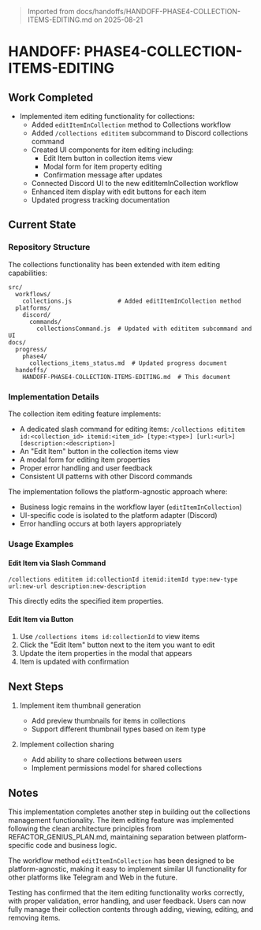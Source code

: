 > Imported from docs/handoffs/HANDOFF-PHASE4-COLLECTION-ITEMS-EDITING.md on 2025-08-21

# HANDOFF: PHASE4-COLLECTION-ITEMS-EDITING

## Work Completed
- Implemented item editing functionality for collections:
  - Added `editItemInCollection` method to Collections workflow
  - Added `/collections edititem` subcommand to Discord collections command
  - Created UI components for item editing including:
    - Edit Item button in collection items view
    - Modal form for item property editing
    - Confirmation message after updates
  - Connected Discord UI to the new editItemInCollection workflow
  - Enhanced item display with edit buttons for each item
  - Updated progress tracking documentation

## Current State

### Repository Structure
The collections functionality has been extended with item editing capabilities:

```
src/
  workflows/
    collections.js             # Added editItemInCollection method
  platforms/
    discord/
      commands/
        collectionsCommand.js  # Updated with edititem subcommand and UI
docs/
  progress/
    phase4/
      collections_items_status.md  # Updated progress document
  handoffs/
    HANDOFF-PHASE4-COLLECTION-ITEMS-EDITING.md  # This document
```

### Implementation Details

The collection item editing feature implements:
- A dedicated slash command for editing items: `/collections edititem id:<collection_id> itemid:<item_id> [type:<type>] [url:<url>] [description:<description>]`
- An "Edit Item" button in the collection items view
- A modal form for editing item properties
- Proper error handling and user feedback
- Consistent UI patterns with other Discord commands

The implementation follows the platform-agnostic approach where:
- Business logic remains in the workflow layer (`editItemInCollection`)
- UI-specific code is isolated to the platform adapter (Discord)
- Error handling occurs at both layers appropriately

### Usage Examples

#### Edit Item via Slash Command
```
/collections edititem id:collectionId itemid:itemId type:new-type url:new-url description:new-description
```
This directly edits the specified item properties.

#### Edit Item via Button
1. Use `/collections items id:collectionId` to view items
2. Click the "Edit Item" button next to the item you want to edit
3. Update the item properties in the modal that appears
4. Item is updated with confirmation

## Next Steps
1. Implement item thumbnail generation
   - Add preview thumbnails for items in collections
   - Support different thumbnail types based on item type

2. Implement collection sharing
   - Add ability to share collections between users
   - Implement permissions model for shared collections

## Notes
This implementation completes another step in building out the collections management functionality. The item editing feature was implemented following the clean architecture principles from REFACTOR_GENIUS_PLAN.md, maintaining separation between platform-specific code and business logic.

The workflow method `editItemInCollection` has been designed to be platform-agnostic, making it easy to implement similar UI functionality for other platforms like Telegram and Web in the future.

Testing has confirmed that the item editing functionality works correctly, with proper validation, error handling, and user feedback. Users can now fully manage their collection contents through adding, viewing, editing, and removing items. 